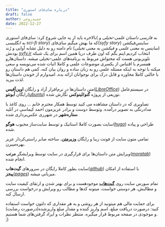 ```yaml
---
title: "درباره سای‌فای استوری"
draft: false
author: حمیدروحی
date: 2022-12-27
--- 
```

بالاخره باید از یه جایی شروع کرد:
سا‌ی‌فای استوری( *به فارسی داستان علمی-تخیلی* و *به انگلیسی sci-fi story*) که ما بهش میگیم سای‌فای(*syfy story*)
ساینس‌فیکشن (*ساینس به معنی علمی و فیکشن به معنی تخیلی*)
نام دامنه رو به دلیل تشابه آوایی و رُند بودنش *[syfy.ir](https://syfy.ir)* انتخاب کردیم.اینم بگم که اون طرف دریا همین اسم برای یک شبکه تلویزیونی هست که محتواش مربوط به برنامه‌‌های علمی-تخیلی میشه.
داستان‌هارو همسرم با اقتباس از یکسری موضوعات علمی و کاملا اثبات شده می‌نویسه و سعی میکنه با توجه به اینکه مسئله علمی رو به زبان ساده و روان بیان کنه، کمی هم داستان رو با حالتی کاملا محاوره و قابل درک برای نوجوانان ارائه بده.
امیدوارم از خوندن داستان‌ها لذت ببرید.

متن داستان‌ها در نرم‌افزار آزاد و رایگان **اوپن‌آفیس**(*[LibreOffice](https://www.libreoffice.org)*) در سیستم‌عامل رایگان **اُبونتو**(*[ubuntu](https://ubuntu.com)*) توزیعی از پروژه **گنو/لینوکس**
نگارش شده.

تصاویری که در داستان مشاهده می کنید توسط همکار محترم خانم ... روی کاغذ با مدادرنگی به تصویر درآمده.
 وتوسط دوست و برادر عزیزمون احمد کیماسی در آتلیه **ستاره‌شهر** در شهر‌ری عکس‌برداری شده.

سایت بصورت کاملا استاتیک و توسط سایت‌ساز محبوب **هوگو**(*[hugo](https://gohugo.io)*) طراحی و پیاده شده.

تمامی متون سایت از فونت زیبا و رایگان **[وزیرمتن](https://rastikerdar.github.io/vazirmatn/fa)**، ساخته صابر راستی‌کردار عزیز بهره‌میبرن.

ویرایش متن‌ داستان‌ها برای قرارگیری در سایت توسط ویرایشگر **مرتب**(*[moratab](https://www.roshan-ai.ir/moratab/)*) انجام شده.

سایت بطور کاملا رایگان در سرور‌های **گیت‌هاب**(*[github](https://github.com)*) با استفاده از امکان **پیجز**(*[pages](https://github.io)*) میزبانی میشه.

تمام سورس سایت روی **[گیت‌هاب](https://github.com/syfystory)** موجود‌هست و برای بهتر شدن و ارتقای کیفیت سایت و مطالبش، هر دوستی خواست، میتونه کد‌ها و مطالب رو ویرایش و درخواست بررسی ارسال کنه.

برای حمایت مالی هم میتونید از هر روشی و به هر مقداری که دلتون‌ خواست استفاده کنید:
درصورت دریافت مبلغ، اسم واریز کننده و مقدار مبلغ واریزشده(درصورت رضایت)  و موجودی در صفحه مربوط قرار میگیره.
منتظر نظرات و ایراد گرفتن‌های شما هستیم.
;) 


